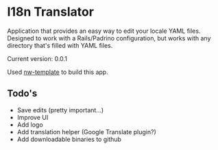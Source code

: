# I18n Translator

Application that provides an easy way to edit your locale YAML files. Designed to work with a Rails/Padrino configuration, but works with any directory that's filled with YAML files.

Current version: 0.0.1

Used [nw-template](https://github.com/yoeran/nw-template) to build this app.

## Todo's
* Save edits (pretty important...)
* Improve UI
* Add logo
* Add translation helper (Google Translate plugin?)
* Add downloadable binaries to github
